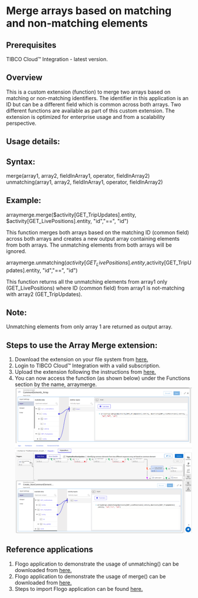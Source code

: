 # Merge arrays based on matching and non-matching elements

## Prerequisites
TIBCO Cloud™ Integration - latest version. 

## Overview
This is a custom extension (function) to merge two arrays based on matching or non-matching identifiers. The identifier in this application is an ID but can be a different field which is common across both arrays. Two different functions are available as part of this custom extension. The extension is optimized for enterprise usage and from a scalability perspective.

## Usage details:

## Syntax:
merge(array1, array2, fieldInArray1, operator, fieldInArray2)
unmatching(array1, array2, fieldInArray1, operator, fieldInArray2)

## Example:
arraymerge.merge($activity[GET_TripUpdates].entity, $activity[GET_LivePositions].entity, "id","==", "id")

This function merges both arrays based on the matching ID (common field) across both arrays and creates a new output array containing elements from both arrays. The unmatching elements from both arrays will be ignored.

arraymerge.unmatching($activity[GET_LivePositions].entity,$activity[GET_TripUpdates].entity, "id","==", "id")

This function returns all the unmatching elements from array1 only (GET_LivePositions) where ID (common field) from array1 is not-matching with array2 (GET_TripUpdates). 

## Note: 
Unmatching elements from only array 1 are returned as output array. 

## Steps to use the Array Merge extension:
1. Download the extension on your file system from [here.](https://github.com/TIBCOSoftware/tci-flogo/blob/master/samples/extensions/ArrayMergeOperaton/array_merge.zip)
2. Login to TIBCO Cloud™ Integration with a valid subscription. 
3. Upload the extension following the instructions from [here.](https://github.com/TIBCOSoftware/tci-flogo/blob/master/samples/extensions/Readme.md)
4. You can now access the function (as shown below) under the Functions section by the name, arraymerge.
![Merge](https://github.com/TIBCOSoftware/tci-flogo/blob/master/samples/app-dev/import-screenshots/matching.png)
![UNmatching](https://github.com/TIBCOSoftware/tci-flogo/blob/master/samples/app-dev/import-screenshots/non-matching.png)

## Reference applications 
1. Flogo application to demonstrate the usage of unmatching() can be downloaded from [here.](https://github.com/TIBCOSoftware/tci-flogo/blob/master/samples/app-dev/Array-Operations/Find_NonCommonArrayElement-UsingCustomExtension/FindNonCommon_ArrayElement_UsingCustomExtension.json)
2. Flogo application to demonstrate the usage of merge() can be downloaded from [here.](https://github.com/TIBCOSoftware/tci-flogo/blob/master/samples/app-dev/Array-Operations/FindCommonArrayElement-UsingCustomExtension/FindCommon_ArrayElement-UsingCustomExtension.json)
3. Steps to import Flogo application can be found [here.](https://github.com/TIBCOSoftware/tci-flogo/tree/master/samples/app-dev)
